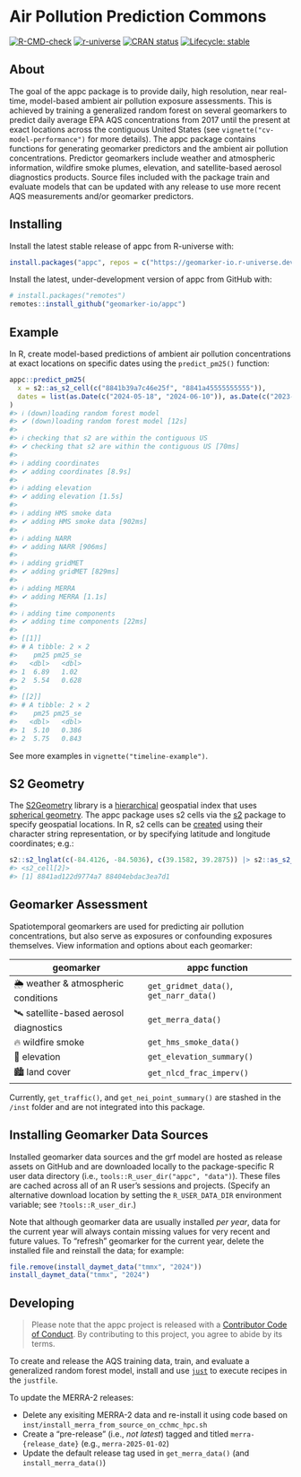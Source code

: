 
<!-- README.md is generated from README.Rmd. Please edit that file -->

# Air Pollution Prediction Commons

<!-- badges: start -->

[![R-CMD-check](https://github.com/geomarker-io/appc/actions/workflows/R-CMD-check.yaml/badge.svg)](https://github.com/geomarker-io/appc/actions/workflows/R-CMD-check.yaml)
[![r-universe](https://geomarker-io.r-universe.dev/badges/appc)](https://geomarker-io.r-universe.dev/appc)
[![CRAN
status](https://www.r-pkg.org/badges/version/appc)](https://CRAN.R-project.org/package=appc)
[![Lifecycle:
stable](https://img.shields.io/badge/lifecycle-stable-brightgreen.svg)](https://lifecycle.r-lib.org/articles/stages.html#stable)
<!-- badges: end -->

## About

The goal of the appc package is to provide daily, high resolution, near
real-time, model-based ambient air pollution exposure assessments. This
is achieved by training a generalized random forest on several
geomarkers to predict daily average EPA AQS concentrations from 2017
until the present at exact locations across the contiguous United States
(see `vignette("cv-model-performance")` for more details). The appc
package contains functions for generating geomarker predictors and the
ambient air pollution concentrations. Predictor geomarkers include
weather and atmospheric information, wildfire smoke plumes, elevation,
and satellite-based aerosol diagnostics products. Source files included
with the package train and evaluate models that can be updated with any
release to use more recent AQS measurements and/or geomarker predictors.

## Installing

Install the latest stable release of appc from R-universe with:

``` r
install.packages("appc", repos = c("https://geomarker-io.r-universe.dev", "https://cloud.r-project.org"))
```

Install the latest, under-development version of appc from GitHub with:

``` r
# install.packages("remotes")
remotes::install_github("geomarker-io/appc")
```

## Example

In R, create model-based predictions of ambient air pollution
concentrations at exact locations on specific dates using the
`predict_pm25()` function:

``` r
appc::predict_pm25(
  x = s2::as_s2_cell(c("8841b39a7c46e25f", "8841a45555555555")),
  dates = list(as.Date(c("2024-05-18", "2024-06-10")), as.Date(c("2023-06-22", "2023-08-15")))
)
#> ℹ (down)loading random forest model
#> ✔ (down)loading random forest model [12s]
#> 
#> ℹ checking that s2 are within the contiguous US
#> ✔ checking that s2 are within the contiguous US [70ms]
#> 
#> ℹ adding coordinates
#> ✔ adding coordinates [8.9s]
#> 
#> ℹ adding elevation
#> ✔ adding elevation [1.5s]
#> 
#> ℹ adding HMS smoke data
#> ✔ adding HMS smoke data [902ms]
#> 
#> ℹ adding NARR
#> ✔ adding NARR [906ms]
#> 
#> ℹ adding gridMET
#> ✔ adding gridMET [829ms]
#> 
#> ℹ adding MERRA
#> ✔ adding MERRA [1.1s]
#> 
#> ℹ adding time components
#> ✔ adding time components [22ms]
#> 
#> [[1]]
#> # A tibble: 2 × 2
#>    pm25 pm25_se
#>   <dbl>   <dbl>
#> 1  6.89   1.02 
#> 2  5.54   0.628
#> 
#> [[2]]
#> # A tibble: 2 × 2
#>    pm25 pm25_se
#>   <dbl>   <dbl>
#> 1  5.10   0.386
#> 2  5.75   0.843
```

See more examples in `vignette("timeline-example")`.

## S2 Geometry

The [S2Geometry](https://s2geometry.io/) library is a
[hierarchical](https://s2geometry.io/devguide/s2cell_hierarchy.html)
geospatial index that uses [spherical
geometry](https://s2geometry.io/about/overview). The appc package uses
s2 cells via the [s2](https://r-spatial.github.io/s2/) package to
specify geospatial locations. In R, s2 cells can be
[created](https://r-spatial.github.io/s2/reference/s2_cell.html#ref-examples)
using their character string representation, or by specifying latitude
and longitude coordinates; e.g.:

``` r
s2::s2_lnglat(c(-84.4126, -84.5036), c(39.1582, 39.2875)) |> s2::as_s2_cell()
#> <s2_cell[2]>
#> [1] 8841ad122d9774a7 88404ebdac3ea7d1
```

## Geomarker Assessment

Spatiotemporal geomarkers are used for predicting air pollution
concentrations, but also serve as exposures or confounding exposures
themselves. View information and options about each geomarker:

| geomarker | appc function |
|----|----|
| 🌦 weather & atmospheric conditions | `get_gridmet_data()`, `get_narr_data()` |
| 🛰 satellite-based aerosol diagnostics | `get_merra_data()` |
| 🔥 wildfire smoke | `get_hms_smoke_data()` |
| 🗻 elevation | `get_elevation_summary()` |
| 🏙 land cover | `get_nlcd_frac_imperv()` |

Currently, `get_traffic()`, and `get_nei_point_summary()` are stashed in
the `/inst` folder and are not integrated into this package.

## Installing Geomarker Data Sources

Installed geomarker data sources and the grf model are hosted as release
assets on GitHub and are downloaded locally to the package-specific R
user data directory (i.e., `tools::R_user_dir("appc", "data")`). These
files are cached across all of an R user’s sessions and projects.
(Specify an alternative download location by setting the
`R_USER_DATA_DIR` environment variable; see `?tools::R_user_dir`.)

Note that although geomarker data are usually installed *per year*, data
for the current year will always contain missing values for very recent
and future values. To “refresh” geomarker for the current year, delete
the installed file and reinstall the data; for example:

``` r
file.remove(install_daymet_data("tmmx", "2024"))
install_daymet_data("tmmx", "2024")
```

## Developing

> Please note that the appc project is released with a [Contributor Code
> of Conduct](http://geomarker.io/appc/CODE_OF_CONDUCT.html). By
> contributing to this project, you agree to abide by its terms.

To create and release the AQS training data, train, and evaluate a
generalized random forest model, install and use
[`just`](https://just.systems/man/en/) to execute recipes in the
`justfile`.

To update the MERRA-2 releases:

- Delete any exisiting MERRA-2 data and re-install it using code based
  on `inst/install_merra_from_source_on_cchmc_hpc.sh`
- Create a “pre-release” (i.e., *not latest*) tagged and titled
  `merra-{release_date}` (e.g., `merra-2025-01-02`)
- Update the default release tag used in `get_merra_data()` (and
  `install_merra_data()`)
